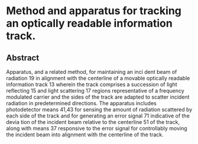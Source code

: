 # Method and apparatus for tracking an optically readable information track.

## Abstract
Apparatus, and a related method, for maintaining an inci dent beam of radiation 19 in alignment with the centerline of a movable optically readable information track 13 wherein the track comprises a succession of light reflecting 15 and light scattering 17 regions representative of a frequency modulated carrier and the sides of the track are adapted to scatter incident radiation in predetermined directions. The apparatus includes photodetector means 41,43 for sensing the amount of radiation scattered by each side of the track and for generating an error signal 71 indicative of the devia tion of the incident beam relative to the centerline 51 of the track, along with means 37 responsive to the error signal for controllably moving the incident beam into alignment with the centerline of the track.